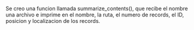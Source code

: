 Se creo una funcion llamada summarize_contents(), que recibe el nombre una archivo e imprime en el nombre, la ruta, el numero de records, el ID, posicion y localizacion de los records. 